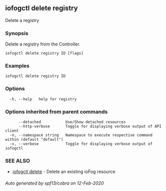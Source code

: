 ## iofogctl delete registry

Delete a registry

### Synopsis

Delete a registry from the Controller.

```
iofogctl delete registry ID [flags]
```

### Examples

```
iofogctl delete registry ID
```

### Options

```
  -h, --help   help for registry
```

### Options inherited from parent commands

```
      --detached           Use/Show detached resources
      --http-verbose       Toggle for displaying verbose output of API client
  -n, --namespace string   Namespace to execute respective command within (default "default")
  -v, --verbose            Toggle for displaying verbose output of iofogctl
```

### SEE ALSO

* [iofogctl delete](iofogctl_delete.md)	 - Delete an existing ioFog resource

###### Auto generated by spf13/cobra on 12-Feb-2020
